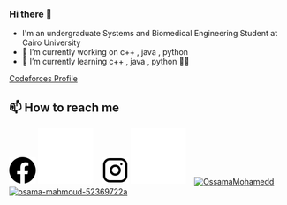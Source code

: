 ### Hi there 👋

- I'm an undergraduate Systems and Biomedical Engineering Student at Cairo University
- 🔭 I’m currently working on c++ , java , python
- 🌱 I’m currently learning c++ , java , python 🤣🤣




[Codeforces Profile](https://codeforces.com/profile/osama971)





## 📫 How to reach me
[![Facebook](./img/facebook.svg)](https://www.facebook.com/osama.mohamed971#gh-light-mode-only)
[![Facebook](./img/iconfacebook.svg)](https://www.facebook.com/osama.mohamed971#gh-dark-mode-only)
&nbsp;&nbsp;
[![Instagram](./img/instagram-light.svg)](https://www.instagram.com/osama_muhamedd/#gh-light-mode-only)
[![Instagram](./img/icons8-instagram.svg)](https://www.instagram.com/osama_muhamedd/#gh-dark-mode-only)
&nbsp;&nbsp;
<a href="https://twitter.com/OssamaMohamedd" target="blank"><img align="center" src="https://raw.githubusercontent.com/rahuldkjain/github-profile-readme-generator/master/src/images/icons/Social/twitter.svg" alt="OssamaMohamedd" height="30" width="40" /></a>
&nbsp;&nbsp;
<a href="https://linkedin.com/in/osama-mahmoud-52369722a" target="blank"><img align="center" src="https://raw.githubusercontent.com/rahuldkjain/github-profile-readme-generator/master/src/images/icons/Social/linked-in-alt.svg" alt="osama-mahmoud-52369722a" height="30" width="40" /></a>






[twitter]: https://twitter.com/OssamaMohamedd
[instagram]: https://www.instagram.com/osama_muhamedd/
[linkedin]: https://www.linkedin.com/in/osama-mahmoud-52369722a/
[Facebook]: https://www.facebook.com/osama.mohamed971
<!--
**ossama971/ossama971** is a ✨ _special_ ✨ repository because its `README.md` (this file) appears on your GitHub profile.

Here are some ideas to get you started:

- 🔭 I’m currently working on ...
- 🌱 I’m currently learning ...
- 👯 I’m looking to collaborate on ...
- 🤔 I’m looking for help with ...
- 💬 Ask me about ...
- 📫 How to reach me: ...
- 😄 Pronouns: ...
- ⚡ Fun fact: ...
-->
